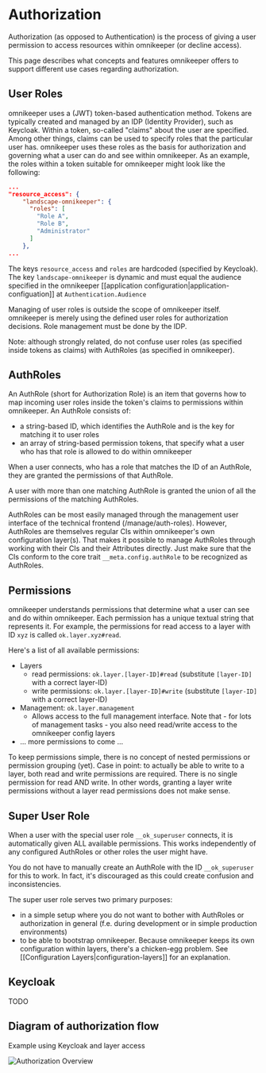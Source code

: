 # Authorization

Authorization (as opposed to Authentication) is the process of giving a user permission to access resources within omnikeeper (or decline access).

This page describes what concepts and features omnikeeper offers to support different use cases regarding authorization.

## User Roles

omnikeeper uses a (JWT) token-based authentication method. Tokens are typically created and managed by an IDP (Identity Provider), such as Keycloak. Within a token, so-called "claims" about the user are specified. Among other things, claims can be used to specify roles that the particular user has. omnikeeper uses these roles as the basis for authorization and governing what a user can do and see within omnikeeper.
As an example, the roles within a token suitable for omnikeeper might look like the following:
```json
...
"resource_access": {
    "landscape-omnikeeper": {
      "roles": [
        "Role A",
        "Role B",
        "Administrator"
      ]
    },
...
```
The keys `resource_access` and `roles` are hardcoded (specified by Keycloak). The key `landscape-omnikeeper` is dynamic and must equal the audience specified in the omnikeeper [[application configuration|application-configuation]] at `Authentication.Audience`

Managing of user roles is outside the scope of omnikeeper itself. omnikeeper is merely using the defined user roles for authorization decisions. Role management must be done by the IDP.

Note: although strongly related, do not confuse user roles (as specified inside tokens as claims) with AuthRoles (as specified in omnikeeper).

## AuthRoles

An AuthRole (short for Authorization Role) is an item that governs how to map incoming user roles inside the token's claims to permissions within omnikeeper. An AuthRole consists of:
- a string-based ID, which identifies the AuthRole and is the key for matching it to user roles
- an array of string-based permission tokens, that specify what a user who has that role is allowed to do within omnikeeper

When a user connects, who has a role that matches the ID of an AuthRole, they are granted the permissions of that AuthRole.

A user with more than one matching AuthRole is granted the union of all the permissions of the matching AuthRoles.

AuthRoles can be most easily managed through the management user interface of the technical frontend (/manage/auth-roles). However, AuthRoles are themselves regular CIs within omnikeeper's own configuration layer(s). That makes it possible to manage AuthRoles through working with their CIs and their Attributes directly. Just make sure that the CIs conform to the core trait `__meta.config.authRole` to be recognized as AuthRoles.

## Permissions

omnikeeper understands permissions that determine what a user can see and do within omnikeeper. Each permission has a unique textual string that represents it. For example, the permissions for read access to a layer with ID `xyz` is called `ok.layer.xyz#read`. 

Here's a list of all available permissions:
- Layers
    - read permissions: `ok.layer.[layer-ID]#read` (substitute `[layer-ID]` with a correct layer-ID)
    - write permissions: `ok.layer.[layer-ID]#write` (substitute `[layer-ID]` with a correct layer-ID)
- Management: `ok.layer.management`
    - Allows access to the full management interface. Note that - for lots of management tasks - you also need read/write access to the omnikeeper config layers
- ... more permissions to come ...

To keep permissions simple, there is no concept of nested permissions or permission grouping (yet). Case in point: to actually be able to write to a layer, both read and write permissions are required. There is no single permission for read AND write. In other words, granting a layer write permissions without a layer read permissions does not make sense.

## Super User Role

When a user with the special user role `__ok_superuser` connects, it is automatically given ALL available permissions. This works independently of any configured AuthRoles or other roles the user might have.

You do not have to manually create an AuthRole with the ID `__ok_superuser` for this to work. In fact, it's discouraged as this could create confusion and inconsistencies. 

The super user role serves two primary purposes:
- in a simple setup where you do not want to bother with AuthRoles or authorization in general (f.e. during development or in simple production environments)
- to be able to bootstrap omnikeeper. Because omnikeeper keeps its own configuration within layers, there's a chicken-egg problem. See [[Configuration Layers|configuration-layers]] for an explanation.

## Keycloak

TODO

## Diagram of authorization flow

Example using Keycloak and layer access

 ![Authorization Overview](authorization/authz-overview-Seite-1.svg)